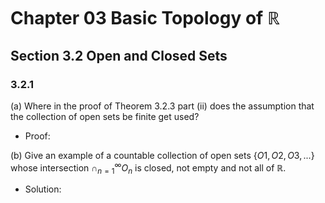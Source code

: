 # Chapter 03 Basic Topology of $\mathbb{R}$ 

## Section 3.2 Open and Closed Sets

### 3.2.1

(a) Where in the proof of Theorem 3.2.3 part (ii) does the assumption that the collection of open sets be finite get used?

* Proof:


(b) Give an example of a countable collection of open sets $\left\{ O1,O2,O3, ... \right\}$ whose intersection $\cap_{n=1}^\infty O_n$ is closed, not empty and not all of $\mathbb{R}$.

* Solution: 



